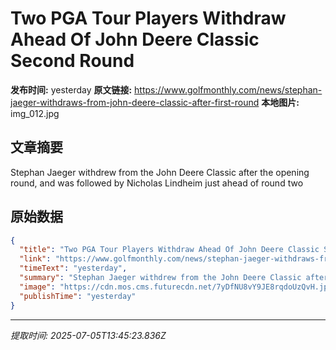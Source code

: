 # Two PGA Tour Players Withdraw Ahead Of John Deere Classic Second Round

**发布时间:** yesterday
**原文链接:** https://www.golfmonthly.com/news/stephan-jaeger-withdraws-from-john-deere-classic-after-first-round
**本地图片:** img_012.jpg

## 文章摘要

Stephan Jaeger withdrew from the John Deere Classic after the opening round, and was followed by Nicholas Lindheim just ahead of round two

## 原始数据

```json
{
  "title": "Two PGA Tour Players Withdraw Ahead Of John Deere Classic Second Round",
  "link": "https://www.golfmonthly.com/news/stephan-jaeger-withdraws-from-john-deere-classic-after-first-round",
  "timeText": "yesterday",
  "summary": "Stephan Jaeger withdrew from the John Deere Classic after the opening round, and was followed by Nicholas Lindheim just ahead of round two",
  "image": "https://cdn.mos.cms.futurecdn.net/7yDfNU8vY9JE8rqdoUzQvH.jpg",
  "publishTime": "yesterday"
}
```

---
*提取时间: 2025-07-05T13:45:23.836Z*
